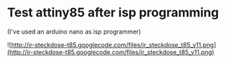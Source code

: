# Test attiny85 after isp programming #

(I've used an arduino nano as isp programmer)

![http://ir-steckdose-t85.googlecode.com/files/ir_steckdose_t85_v11.png](http://ir-steckdose-t85.googlecode.com/files/ir_steckdose_t85_v11.png)